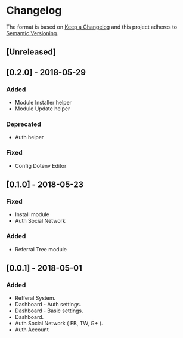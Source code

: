 # Changelog

The format is based on [Keep a Changelog](http://keepachangelog.com/en/1.0.0/)
and this project adheres to [Semantic Versioning](http://semver.org/spec/v2.0.0.html).

## [Unreleased]

## [0.2.0] - 2018-05-29
### Added
- Module Installer helper
- Module Update helper

### Deprecated
- Auth helper

### Fixed
- Config Dotenv Editor

## [0.1.0] - 2018-05-23
### Fixed
- Install module
- Auth Social Network

### Added
- Referral Tree module

## [0.0.1] - 2018-05-01
### Added
- Refferal System.
- Dashboard - Auth settings.
- Dashboard - Basic settings.
- Dashboard.
- Auth Social Network ( FB, TW, G+ ).
- Auth Account